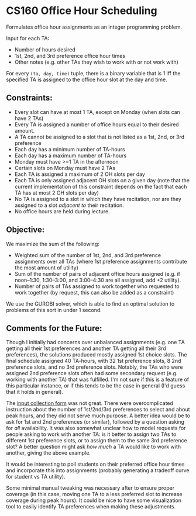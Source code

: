 # CS160 Office Hour Scheduling
Formulates office hour assignments as an integer programming problem. 

Input for each TA:
- Number of hours desired
- 1st, 2nd, and 3rd preference office hour times
- Other notes (e.g. other TAs they wish to work with or not work with)

For every `(ta, day, time)` tuple, there is a binary variable that is 1 iff the
specified TA is assigned to the office hour slot at the day and time.

## Constraints:
- Every slot can have at most 1 TA, except on Monday (when slots can have 2 TAs)
- Every TA is assigned a number of office hours equal to their desired amount.
- A TA cannot be assigned to a slot that is not listed as a 1st, 2nd, or 3rd preference
- Each day has a minimum number of TA-hours
- Each day has a maximum number of TA-hours
- Monday must have >=1 TA in the afternoon
- Certain slots on Monday must have 2 TAs
- Each TA is assigned a maximum of 2 OH slots per day
- Each TA is only assigned adjacent OH slots on a given day (note that the current implementation of this constraint depends on the fact that each TA has at most 2 OH slots per day)
- No TA is assigned to a slot in which they have recitation, nor are they assigned to a slot _adjacent to_ their recitation.
- No office hours are held during lecture.

## Objective:
We maximize the sum of the following:
- Weighted sum of the number of 1st, 2nd, and 3rd preference assignments over all TAs (where 1st preference assignments contribute the most amount of utility)
- Sum of the number of pairs of adjacent office hours assigned (e.g. if noon–1:30, 1:30–3:00, and 3:00–4:30 are all assigned, add +2 utility).
- Number of pairs of TAs assigned to work together who requested to work together (by request, this can also be added as a constraint)

We use the GUROBI solver, which is able to find an optimal solution to problems of this sort in under 1 second.

## Comments for the Future:
Though I initially had concerns over unbalanced assignments (e.g. one TA getting all their 1st preferences and another TA getting all their 3rd preferences), the solutions produced mostly assigned 1st choice slots. The final schedule assigned 40 TA-hours, with 32 1st preference slots, 8 2nd preference slots, and no 3rd preference slots. Notably, the TAs who were assigned 2nd preference slots often had some secondary request (e.g. working with another TA) that was fulfilled. I'm not sure if this is a feature of this particular instance, or if this tends to be the case in general (I'd guess that it holds in general).

The [input collection form](https://docs.google.com/forms/d/e/1FAIpQLSfIxw73Y9wubVrlUL43lKokPicyh3dIc1X0SOGz0SE55SES7Q/viewform?usp=sf_link) was not great. There were overcomplicated instruction about the number of 1st/2nd/3rd preferences to select and about peak hours, and they did not serve much purpose. A better idea would be to ask for 1st and 2nd preferences (or similar), followed by a question asking for _all_ availability. It was also somewhat unclear how to model requests for people asking to work with another TA: is it better to assign two TAs to different 1st preference slots, or to assign them to the same 3rd preference slot? A better question might ask _how much_ a TA would like to work with another, giving the above example.

It would be interesting to poll students on their preferred office hour times and incorporate this into assignments (probably generating a tradeoff curve for student vs TA utility).

Some minimal manual tweaking was necessary after to ensure proper coverage (in this case, moving one TA to a less preferred slot to increase coverage during peak hours). It could be nice to have some visualization tool to easily identify TA preferences when making these adjustments.

